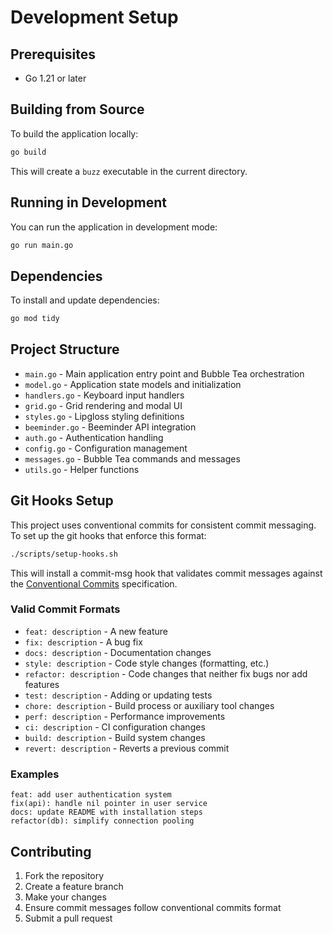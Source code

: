 # Development Setup

## Prerequisites

- Go 1.21 or later

## Building from Source

To build the application locally:

```bash
go build
```

This will create a `buzz` executable in the current directory.

## Running in Development

You can run the application in development mode:

```bash
go run main.go
```

## Dependencies

To install and update dependencies:

```bash
go mod tidy
```

## Project Structure

- `main.go` - Main application entry point and Bubble Tea orchestration
- `model.go` - Application state models and initialization
- `handlers.go` - Keyboard input handlers
- `grid.go` - Grid rendering and modal UI
- `styles.go` - Lipgloss styling definitions
- `beeminder.go` - Beeminder API integration
- `auth.go` - Authentication handling
- `config.go` - Configuration management
- `messages.go` - Bubble Tea commands and messages
- `utils.go` - Helper functions

## Git Hooks Setup

This project uses conventional commits for consistent commit messaging. To set up the git hooks that enforce this format:

```bash
./scripts/setup-hooks.sh
```

This will install a commit-msg hook that validates commit messages against the [Conventional Commits](https://www.conventionalcommits.org/) specification.

### Valid Commit Formats

- `feat: description` - A new feature
- `fix: description` - A bug fix  
- `docs: description` - Documentation changes
- `style: description` - Code style changes (formatting, etc.)
- `refactor: description` - Code changes that neither fix bugs nor add features
- `test: description` - Adding or updating tests
- `chore: description` - Build process or auxiliary tool changes
- `perf: description` - Performance improvements
- `ci: description` - CI configuration changes
- `build: description` - Build system changes
- `revert: description` - Reverts a previous commit

### Examples

```
feat: add user authentication system
fix(api): handle nil pointer in user service  
docs: update README with installation steps
refactor(db): simplify connection pooling
```

## Contributing

1. Fork the repository
2. Create a feature branch
3. Make your changes
4. Ensure commit messages follow conventional commits format
5. Submit a pull request
